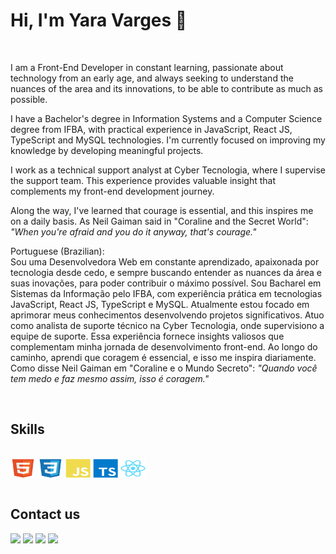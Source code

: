 # Hi, I'm Yara Varges 🦉
<br>
<p>
I am a Front-End Developer in constant learning, passionate about technology from an early age, and always seeking to understand the nuances of the area and its innovations, to be able to contribute as much as possible.
  
I have a Bachelor's degree in Information Systems and a Computer Science degree from IFBA, with practical experience in JavaScript, React JS, TypeScript and MySQL technologies. I'm currently focused on improving my knowledge by developing meaningful projects.

I work as a technical support analyst at Cyber Tecnologia, where I supervise the support team. This experience provides valuable insight that complements my front-end development journey.

Along the way, I've learned that courage is essential, and this inspires me on a daily basis. As Neil Gaiman said in "Coraline and the Secret World": <i>"When you're afraid and you do it anyway, that's courage."</i>
</p>
<p>
Portuguese (Brazilian): <br>
Sou uma Desenvolvedora Web em constante aprendizado, apaixonada por tecnologia desde cedo, e sempre buscando entender as nuances da área e suas inovações, para poder contribuir o máximo possível.
Sou Bacharel em Sistemas da Informação pelo IFBA, com experiência prática em tecnologias JavaScript, React JS, TypeScript e MySQL. Atualmente estou focado em aprimorar meus conhecimentos desenvolvendo projetos significativos.
Atuo como analista de suporte técnico na Cyber ​​Tecnologia, onde supervisiono a equipe de suporte. Essa experiência fornece insights valiosos que complementam minha jornada de desenvolvimento front-end.
Ao longo do caminho, aprendi que coragem é essencial, e isso me inspira diariamente. Como disse Neil Gaiman em "Coraline e o Mundo Secreto": <i>"Quando você tem medo e faz mesmo assim, isso é coragem."</i>
</p>
<br>

## Skills
<div><br>
  <img align="center" alt="HTML" height="30" width="40" src="https://raw.githubusercontent.com/devicons/devicon/master/icons/html5/html5-original.svg">
  <img align="center" alt="CSS" height="30" width="40" src="https://raw.githubusercontent.com/devicons/devicon/master/icons/css3/css3-original.svg">
  <img align="center" alt="Js" height="30" width="40" src="https://raw.githubusercontent.com/devicons/devicon/master/icons/javascript/javascript-plain.svg">
  <img align="center" alt="Ts" height="30" width="40" src="https://raw.githubusercontent.com/devicons/devicon/master/icons/typescript/typescript-plain.svg">
  <img align="center" alt="React" height="30" width="40" src="https://raw.githubusercontent.com/devicons/devicon/master/icons/react/react-original.svg">
</div>
<br>

## Contact us
<div>
  <a href="https://yaravarges.com.br/" target="_blank"><img src="https://img.shields.io/static/v1?label=Portfolio&message=YaraVarges&color=7159c1&style=for-the-badge"/></a>
  <a href="https://www.instagram.com/yara.varges/" target="_blank"><img loading="lazy" src="https://img.shields.io/badge/-Instagram-%23E4405F?style=for-the-badge&logo=instagram&logoColor=white" target="_blank"></a>
  <a href="https://www.linkedin.com/in/yara-varges-523887144/" target="_blank"><img loading="lazy" src="https://img.shields.io/badge/-LinkedIn-%230077B5?style=for-the-badge&logo=linkedin&logoColor=white" target="_blank"></a>
  <a href = "mailto:varges98@gmail.com"><img loading="lazy" src="https://img.shields.io/badge/Gmail-D14836?style=for-the-badge&logo=gmail&logoColor=white" target="_blank"></a>  
</div>
